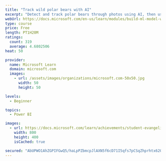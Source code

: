 ```yaml
---
title: "Track wild polar bears with AI"
excerpt: "Detect and track polar bears through photos using AI, then use Power BI to show where polar bears are being spotted."
webUrl: https://docs.microsoft.com/en-us/learn/modules/build-ml-model-with-azure-stream-analytics/
type: course
price: Free
length: PT1H20M
ratings:
  count: 319
  average: 4.6802506
heat: 50

provider:
  name: Microsoft Learn
  domain: microsoft.com
  images:
    - url: /assets/images/organizations/microsoft.com-50x50.jpg
      width: 50
      height: 50

levels:
  - Beginner

topics:
  - Power BI

images:
  - url: https://docs.microsoft.com/learn/achievements/student-evangelism/build-ml-model-with-azure-stream-analytics-badge-social.png
    width: 800
    height: 400
    isCached: true

secured: "AbUPWO1AhZGPIFGwQ5/haLpPZbmcpJlAXN5f6cD71I5qfs7pCSqZhprhtx62OXbohlGLYQm/m+4UO2ZKRKI9e26E2QLNwC8gfBorGB7NFPSKuhVL+8WMXWrtUAhvZZtNzVybP+WXs48g/pqB6yIKxLuFsgj9sVEGK8QqjHseubfIiFUO9TEb2TVxMFaREDi4FF92uwMtJtdR8bv2lOeqZq110Dc5yCwU+RefKVNDNSpgd5l2TXdTXvqU532rHJuGY8z7NTFG26OraWwV8xm0hoYIRQLRs3kEYGqk8ovN4dKC9oALgwAwBJwPEpZwpuqAsy5SZVcVk7bBiMHjazx21di7KbqmR9pVn/CWu9SDqB5T+Djo3pNZxo4fZgAZzNQCyEsX3PPHcRpDUrsvSPbM8bDLEWrwAhM0wTjyrssn4ZM=;uA4jGmyNOic3qN4CCr0Ugg=="
---
```



